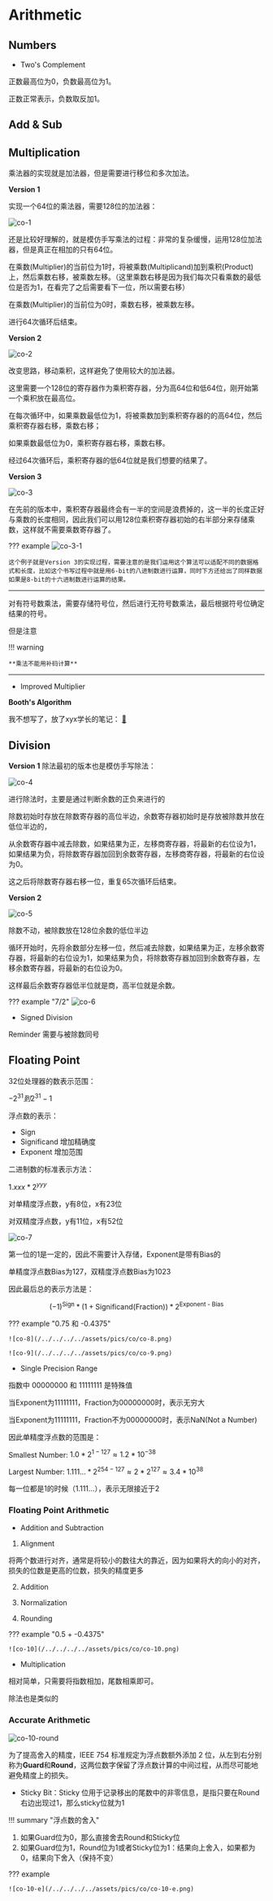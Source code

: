 # Arithmetic

## Numbers

- Two's Complement

正数最高位为0，负数最高位为1。

正数正常表示，负数取反加1。

## Add & Sub



## Multiplication

乘法器的实现就是加法器，但是需要进行移位和多次加法。

**Version 1**

实现一个64位的乘法器，需要128位的加法器：

![co-1](/../../../../assets/pics/co/co-1.png)

还是比较好理解的，就是模仿手写乘法的过程：非常的复杂缓慢，运用128位加法器，但是真正在相加的只有64位。

在乘数(Multiplier)的当前位为1时，将被乘数(Multiplicand)加到乘积(Product)上，然后乘数右移，被乘数左移。（这里乘数右移是因为我们每次只看乘数的最低位是否为1，在看完了之后需要看下一位，所以需要右移）

在乘数(Multiplier)的当前位为0时，乘数右移，被乘数左移。

进行64次循环后结束。

**Version 2**

![co-2](/../../../../assets/pics/co/co-2.png)

改变思路，移动乘积，这样避免了使用较大的加法器。

这里需要一个128位的寄存器作为乘积寄存器，分为高64位和低64位，刚开始第一个乘积放在最高位。

在每次循环中，如果乘数最低位为1，将被乘数加到乘积寄存器的的高64位，然后乘积寄存器右移，乘数右移；

如果乘数最低位为0，乘积寄存器右移，乘数右移。

经过64次循环后，乘积寄存器的低64位就是我们想要的结果了。


**Version 3**

![co-3](/../../../../assets/pics/co/co-3.png)

在先前的版本中，乘积寄存器最终会有一半的空间是浪费掉的，这一半的长度正好与乘数的长度相同，因此我们可以用128位乘积寄存器初始的右半部分来存储乘数，这样就不需要乘数寄存器了。

??? example 
    ![co-3-1](/../../../../assets/pics/co/co-3-1.png)

    这个例子就是Version 3的实现过程，需要注意的是我们运用这个算法可以适配不同的数据格式和长度，比如这个书写过程中就是用6-bit的八进制数进行运算，同时下方还给出了同样数据如果是8-bit的十六进制数进行运算的结果。

----

对有符号数乘法，需要存储符号位，然后进行无符号数乘法，最后根据符号位确定结果的符号。

但是注意

!!! warning

    **乘法不能用补码计算**

----

- Improved Multiplier

**Booth's Algorithm**

我不想写了，放了xyx学长的笔记：
[🔗](https://xuan-insr.github.io/computer_organization/3_arithmetic/#booths-algorithm)

## Division

**Version 1**
除法最初的版本也是模仿手写除法：

![co-4](/../../../../assets/pics/co/co-4.png)

进行除法时，主要是通过判断余数的正负来进行的

除数初始时存放在除数寄存器的高位半边，余数寄存器初始时是存放被除数并放在低位半边的，

从余数寄存器中减去除数，如果结果为正，左移商寄存器，将最新的右位设为1，如果结果为负，将除数寄存器加回到余数寄存器，左移商寄存器，将最新的右位设为0。

这之后将除数寄存器右移一位，重复65次循环后结束。

**Version 2**

![co-5](/../../../../assets/pics/co/co-5.png)

除数不动，被除数放在128位余数的低位半边

循环开始时，先将余数部分左移一位，然后减去除数，如果结果为正，左移余数寄存器，将最新的右位设为1，如果结果为负，将除数寄存器加回到余数寄存器，左移余数寄存器，将最新的右位设为0。

这样最后余数寄存器低半位就是商，高半位就是余数。

??? example "7/2"
    ![co-6](/../../../../assets/pics/co/co-6.png)

- Signed Division

Reminder 需要与被除数同号


## Floating Point

32位处理器的数表示范围：

$-2^{31} 到 2^{31}-1$

浮点数的表示：

- Sign
- Significand 增加精确度
- Exponent 增加范围

二进制数的标准表示方法：

$1.xxx * 2^{yyy}$

对单精度浮点数，y有8位，x有23位

对双精度浮点数，y有11位，x有52位

![co-7](/../../../../assets/pics/co/co-7.png)

第一位的1是一定的，因此不需要计入存储，Exponent是带有Bias的

单精度浮点数Bias为127，双精度浮点数Bias为1023

因此最后总的表示方法是：

$$
(-1)^{\text{Sign}} * (1 + \text{Significand(Fraction)}) * 2^{\text{Exponent - Bias}}
$$

??? example "0.75 和 -0.4375"

    ![co-8](/../../../../assets/pics/co/co-8.png)

    ![co-9](/../../../../assets/pics/co/co-9.png)


- Single Precision Range

指数中 00000000 和 11111111 是特殊值

当Exponent为11111111，Fraction为00000000时，表示无穷大

当Exponent为11111111，Fraction不为00000000时，表示NaN(Not a Number)

因此单精度浮点数的范围是：

Smallest Number: $1.0 * 2^{1-127} \approx 1.2 * 10^{-38}$

Largest Number: $1.111... * 2^{254-127} \approx 2 * 2^{127} \approx 3.4 * 10^{38}$

每一位都是1的时候（1.111...），表示无限接近于2


### Floating Point Arithmetic

- Addition and Subtraction

1. Alignment

将两个数进行对齐，通常是将较小的数往大的靠近，因为如果将大的向小的对齐，损失的位数是更高的位数，损失的精度更多

2. Addition

3. Normalization

4. Rounding

??? example "0.5 + -0.4375"

    ![co-10](/../../../../assets/pics/co/co-10.png)



- Multiplication

相对简单，只需要将指数相加，尾数相乘即可。

除法也是类似的


### Accurate Arithmetic

![co-10-round](/../../../../assets/pics/co/co-10-round.png)

为了提高舍入的精度，IEEE 754 标准规定为浮点数额外添加 2 位，从左到右分别称为**Guard**和**Round**，这两位数字保留了浮点数计算的中间过程，从而尽可能地避免精度上的损失。

- Sticky Bit：Sticky 位用于记录移出的尾数中的非零信息，是指只要在Round右边出现过1，那么sticky位就为1


!!! summary "浮点数的舍入"

  1. 如果Guard位为0，那么直接舍去Round和Sticky位
  2. 如果Guard位为1，Round位为1或者Sticky位为1：结果向上舍入，如果都为0，结果向下舍入（保持不变）


??? example

    ![co-10-e](/../../../../assets/pics/co/co-10-e.png)
